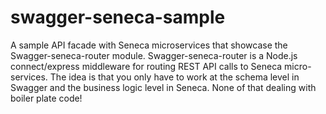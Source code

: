 # swagger-seneca-sample
A sample API facade with Seneca microservices that showcase the Swagger-seneca-router module. Swagger-seneca-router is a Node.js connect/express middleware for routing REST API calls to Seneca micro-services. The idea is that you only have to work at the schema level in Swagger and the business logic level in Seneca. None of that dealing with boiler plate code! 
